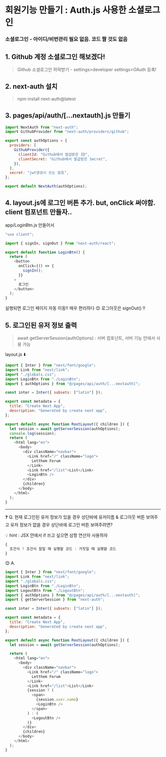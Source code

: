 # 회원기능 만들기 : Auth.js 사용한 소셜로그인

### 소셜로그인 - 아이디/비번관리 필요 없음. 코드 짤 것도 없음

## 1. Github 계정 소셜로그인 해보겠다!

> Github 소셜로그인 허락받기 - settings>developer settings>OAuth 등록!

## 2. next-auth 설치

> npm install next-auth@latest

## 3. pages/api/auth/[...nextauth].js 만들기

```javascript
import NextAuth from "next-auth";
import GithubProvider from "next-auth/providers/github";

export const authOptions = {
  providers: [
    GithubProvider({
      clientId: "Github에서 발급받은 ID",
      clientSecret: "Github에서 발급받은 Secret",
    }),
  ],
  secret: "jwt생성시 쓰는 암호",
};

export default NextAuth(authOptions);
```

## 4. layout.js에 로그인 버튼 추가. but, onClick 써야함. client 컴포넌트 만들자..

app/LoginBtn.js 만들어서

```javascript
"use client";

import { signIn, signOut } from "next-auth/react";

export default function LoginBtn() {
  return (
    <button
      onClick={() => {
        signIn();
      }}
    >
      로그인
    </button>
  );
}
```

실행되면 로그인 페이지 자동 이동!! 매우 편리하다 😊
로그아웃은 signOut() !!

## 5. 로그인된 유저 정보 출력

> await getServerSession(authOptions) : 서버 컴포넌트, 서버 기능 안에서 사용 가능

layout.js ⬇️

```javascript
import { Inter } from "next/font/google";
import Link from "next/link";
import "./globals.css";
import LoginBtn from "./LoginBtn";
import { authOptions } from "@/pages/api/auth/[...nextauth]";

const inter = Inter({ subsets: ["latin"] });

export const metadata = {
  title: "Create Next App",
  description: "Generated by create next app",
};

export default async function RootLayout({ children }) {
  let session = await getServerSession(authOptions);
  console.log(session);
  return (
    <html lang="en">
      <body>
        <div className="navbar">
          <Link href="/" className="logo">
            Letthem Forum
          </Link>
          <Link href="/list">List</Link>
          <LoginBtn />
        </div>
        {children}
      </body>
    </html>
  );
}
```

---

❓ Q. 현재 로그인된 유저 정보가 있을 경우 상단바에 유저이름 & 로그아웃 버튼 보여주고 유저 정보가 없을 경우 상단바에 로그인 버튼 보여주려면?

💡 hint : JSX 안에서 if 쓰고 싶으면 삼항 연산자 사용하자

```javascript
{
  조건식 ? 조건식 참일 때 실행할 코드 : 거짓일 때 실행할 코드
}
```

😊 A.

```javascript
import { Inter } from "next/font/google";
import Link from "next/link";
import "./globals.css";
import LoginBtn from "./LoginBtn";
import LogoutBtn from "./LogoutBtn";
import { authOptions } from "@/pages/api/auth/[...nextauth]";
import { getServerSession } from "next-auth";

const inter = Inter({ subsets: ["latin"] });

export const metadata = {
  title: "Create Next App",
  description: "Generated by create next app",
};

export default async function RootLayout({ children }) {
  let session = await getServerSession(authOptions);

  return (
    <html lang="en">
      <body>
        <div className="navbar">
          <Link href="/" className="logo">
            Letthem Forum
          </Link>
          <Link href="/list">List</Link>
          {session ? (
            <span>
              {session.user.name}
              <LoginBtn />
            </span>
          ) : (
            <LogoutBtn />
          )}
        </div>
        {children}
      </body>
    </html>
  );
}
```
